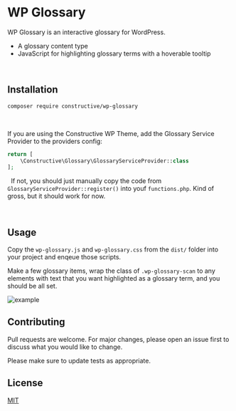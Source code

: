 # WP Glossary

WP Glossary is an interactive glossary for WordPress.
* A glossary content type
* JavaScript for highlighting glossary terms with a hoverable tooltip

&nbsp;
## Installation
```bash
composer require constructive/wp-glossary
```
&nbsp;

If you are using the Constructive WP Theme, add the Glossary Service Provider to the providers config:
```php
return [
    \Constructive\Glossary\GlossaryServiceProvider::class
];
```
&nbsp;
If not, you should just manually copy the code from `GlossaryServiceProvider::register()` into youf `functions.php`. Kind of gross, but it should work for now.

&nbsp;
## Usage
Copy the `wp-glossary.js` and `wp-glossary.css` from the `dist/` folder into your project and enqeue those scripts.

Make a few glossary items, wrap the class of `.wp-glossary-scan` to any elements with text that you want highlighted as a glossary term, and you should be all set.

![example](https://p272.p4.n0.cdn.getcloudapp.com/items/v1uxkRgA/Screen%20Recording%202020-11-06%20at%2001.04%20AM.gif?source=social&amp;v=2afaad115d307ca5f2aa67ad78bddc25)



## Contributing
Pull requests are welcome. For major changes, please open an issue first to discuss what you would like to change.

Please make sure to update tests as appropriate.

## License
[MIT](https://choosealicense.com/licenses/mit/)
